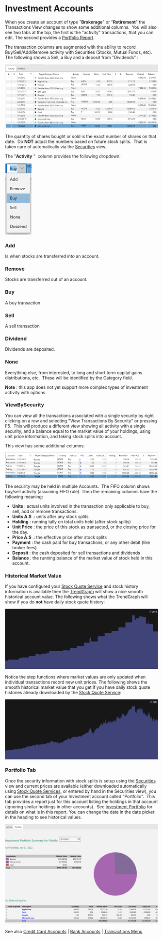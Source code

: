 # Investment Accounts

When you create an account of type "**Brokerage**" or "**Retirement**" the Transactions View changes to show some additional columns.  You will also see two tabs at the top, the first is the "activity" transactions, that you can edit.  The second provides a [Portfolio Report](../Reports/InvestmentPortfolio.md).

The transaction columns are augmented with the ability to record Buy/Sell/Add/Remove activity with Securities (Stocks, Mutual Funds, etc). The following shows a Sell, a Buy and a deposit from "Dividends" :

![](../Images/Investment%20Accounts.png)

The quantity of shares bought or sold is the exact number of shares on that date.  Do **NOT**  adjust the numbers based on future stock splits.  That is taken care of automatically via the [Securities](../Basics/Securities.md) view. 

The "**Activity** "  column provides the following dropdown:

![](../Images/Investment%20Accounts1.png)

### Add
Is when stocks are transferred into an account.

### Remove
Stocks are transferred out of an account.

### Buy
A buy transaction

### Sell
A sell transaction

### Dividend
Dividends are deposited.

### None
Everything else, from interested, to long and short term capital gains distributions, etc.  These will be identified by the Category field.

**Note** : this app does not yet support more complex types of investment activity with options.

### ViewBySecurity
You can view all the transactions associated with a single security by right clicking on a row and selecting "View Transactions By Security" or pressing F5.  This will produce a different view showing all activity with a single security, and a balance equal to the market value of your holdings, using unit price information, and taking stock splits into account.

This view has some additional columns:

![](../Images/Investment%20Accounts2.png)

The security may be held in multiple Accounts.  The FIFO column shows buy/sell activity (assuming FIFO rule). Then the remaining columns have the following meaning:
* **Units** : actual units involved in      the transaction only applicable to buy, sell, add or remove transactions.
* **Units A.S** .: units after any stock      splits
* **Holding** : running tally on total      units held (after stock splits)
* **Unit Price** : the price of this stock as      transacted, or the closing price for the day.
* **Price A.S** .: the effective price after      stock splits
* **Payment** : the cash paid for buy      transactions, or any other debit (like broker fees).
* **Deposit** : the cash deposited for sell      transactions and dividends
* **Balance** : the running balance of the      market value of stock held in this account.

### Historical Market Value

If you have configured your [Stock Quote Service](StockQuoteServices.md) and stock history information is available then the [TrendGraph](../Charts/TrendGraph.md) will show a nice smooth historical account value.
The following shows what the TrendGraph will show if you do **not** have daily stock quote history:

![value](../Images/MarketValue.png)

Notice the step functions where market values are only updated when
individual transactions record new unit prices.
The following shows the smooth historical market value that you get
if you have daily stock quote histories already downloaded by the
[Stock Quote Service](StockQuoteServices.md):

![smooth](../Images/SmoothMarketValue.png)


### Portfolio Tab
Once the security information with stock splits is setup using the [Securities](../Basics/Securities.md) view and current prices are available (either downloaded automatically using [Stock Quote Services](StockQuoteServices.md), or entered by hand in the Securities view), you can use the second tab of your Investment account called "Portfolio".  This tab provides a report just for this account listing the holdings in that account (ignoring similar holdings in other accounts).  See [Investment Portfolio](../Reports/InvestmentPortfolio.md) for details on what is in this report.
You can change the date in the date picker in the heading to see historical values.

![](../Images/Investment%20Accounts3.png)


See also [Credit Card Accounts](CreditCardAccounts.md) | [Bank Accounts](BankAccounts.md) | [Transactions Menu](TransactionsMenu.md)